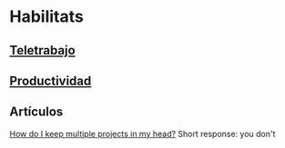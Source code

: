 ---
---

# Habilitats

## [Teletrabajo](teletrabajo)

## [Productividad](productividad)

## Artículos

[How do I keep multiple projects in my head?](https://lobste.rs/s/0qlkm7/how_do_i_keep_multiple_projects_my_head) Short response: you don't

